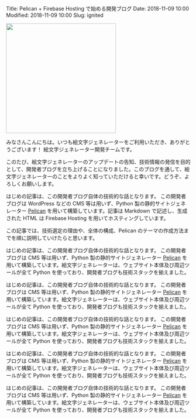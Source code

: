 Title: Pelican + Firebase Hosting で始める開発ブログ
Date: 2018-11-09 10:00
Modified: 2018-11-09 10:00
Slug: ignited

<img src="{static}/images/20181109/thumbnail.png" width="300" class="thumbnail">

みなさんこんにちは。いつも絵文字ジェネレーターをご利用いただき、ありがとうございます！
絵文字ジェネレーター開発チームです。

このたび、絵文字ジェネレーターのアップデートの告知、技術情報の発信を目的として、開発者ブログを立ち上げることになりました。このブログを通して、絵文字ジェネレーターのことをよりよく知っていただけると幸いです。どうぞ、よろしくお願いします。

はじめの記事は、この開発者ブログ自体の技術的な話となります。
この開発者ブログは WordPress などの CMS 等は用いず、Python 製の静的サイトジェネレーター [Pelican](https://github.com/getpelican/pelican) を用いて構築しています。記事は Markdown で記述し、生成された HTML は Firebase Hosting を用いてホスティングしています。

この記事では、技術選定の理由や、全体の構成、Pelican のテーマの作成方法までを順に説明していけたらと思います。

<!-- PELICAN_END_SUMMARY -->

はじめの記事は、この開発者ブログ自体の技術的な話となります。
この開発者ブログは CMS 等は用いず、Python 製の静的サイトジェネレーター [Pelican](https://github.com/getpelican/pelican) を用いて構築しています。絵文字ジェネレーターは、ウェブサイト本体及び周辺ツールが全て Python を使っており、開発者ブログも技術スタックを揃えました。

はじめの記事は、この開発者ブログ自体の技術的な話となります。
この開発者ブログは CMS 等は用いず、Python 製の静的サイトジェネレーター [Pelican](https://github.com/getpelican/pelican) を用いて構築しています。絵文字ジェネレーターは、ウェブサイト本体及び周辺ツールが全て Python を使っており、開発者ブログも技術スタックを揃えました。


はじめの記事は、この開発者ブログ自体の技術的な話となります。
この開発者ブログは CMS 等は用いず、Python 製の静的サイトジェネレーター [Pelican](https://github.com/getpelican/pelican) を用いて構築しています。絵文字ジェネレーターは、ウェブサイト本体及び周辺ツールが全て Python を使っており、開発者ブログも技術スタックを揃えました。


はじめの記事は、この開発者ブログ自体の技術的な話となります。
この開発者ブログは CMS 等は用いず、Python 製の静的サイトジェネレーター [Pelican](https://github.com/getpelican/pelican) を用いて構築しています。絵文字ジェネレーターは、ウェブサイト本体及び周辺ツールが全て Python を使っており、開発者ブログも技術スタックを揃えました。


はじめの記事は、この開発者ブログ自体の技術的な話となります。
この開発者ブログは CMS 等は用いず、Python 製の静的サイトジェネレーター [Pelican](https://github.com/getpelican/pelican) を用いて構築しています。絵文字ジェネレーターは、ウェブサイト本体及び周辺ツールが全て Python を使っており、開発者ブログも技術スタックを揃えました。




